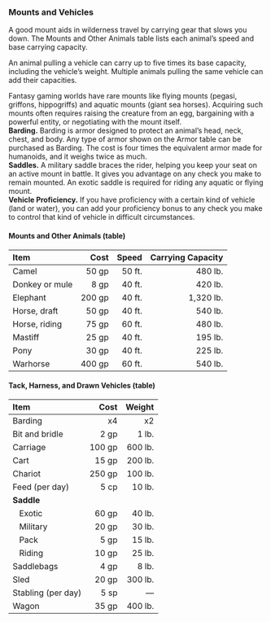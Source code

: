 ### Mounts and Vehicles

A good mount aids in wilderness travel by carrying gear that slows you down.
The Mounts and Other Animals table lists each animal’s speed and base carrying capacity.

An animal pulling a vehicle can carry up to five times its base capacity, including the vehicle’s weight.
Multiple animals pulling the same vehicle can add their capacities.

Fantasy gaming worlds have rare mounts like flying mounts (pegasi, griffons, hippogriffs) and aquatic mounts (giant sea horses).
Acquiring such mounts often requires raising the creature from an egg, bargaining with a powerful entity, or negotiating with the mount itself.
\
**Barding.**
Barding is armor designed to protect an animal’s head, neck, chest, and body.
Any type of armor shown on the Armor table can be purchased as Barding.
The cost is four times the equivalent armor made for humanoids, and it weighs twice as much.
\
**Saddles.**
A military saddle braces the rider, helping you keep your seat on an active mount in battle.
It gives you advantage on any check you make to remain mounted.
An exotic saddle is required for riding any aquatic or flying mount.
\
**Vehicle Proficiency.**
If you have proficiency with a certain kind of vehicle (land or water), you can add your proficiency bonus to any check you make to control that kind of vehicle in difficult circumstances.

#### Mounts and Other Animals (table)

| Item           |   Cost |  Speed | Carrying Capacity |
|:---------------|-------:|-------:|------------------:|
| Camel          |  50 gp | 50 ft. |           480 lb. |
| Donkey or mule |   8 gp | 40 ft. |           420 lb. |
| Elephant       | 200 gp | 40 ft. |         1,320 lb. |
| Horse, draft   |  50 gp | 40 ft. |           540 lb. |
| Horse, riding  |  75 gp | 60 ft. |           480 lb. |
| Mastiff        |  25 gp | 40 ft. |           195 lb. |
| Pony           |  30 gp | 40 ft. |           225 lb. |
| Warhorse       | 400 gp | 60 ft. |           540 lb. |

#### Tack, Harness, and Drawn Vehicles (table)

| Item                  |   Cost |  Weight |
|:----------------------|-------:|--------:|
| Barding               |     x4 |      x2 |
| Bit and bridle        |   2 gp |   1 lb. |
| Carriage              | 100 gp | 600 lb. |
| Cart                  |  15 gp | 200 lb. |
| Chariot               | 250 gp | 100 lb. |
| Feed (per day)        |   5 cp |  10 lb. |
| **Saddle**            |        |         |
| &#160;&#160; Exotic   |  60 gp |  40 lb. |
| &#160;&#160; Military |  20 gp |  30 lb. |
| &#160;&#160; Pack     |   5 gp |  15 lb. |
| &#160;&#160; Riding   |  10 gp |  25 lb. |
| Saddlebags            |   4 gp |   8 lb. |
| Sled                  |  20 gp | 300 lb. |
| Stabling (per day)    |   5 sp |       — |
| Wagon                 |  35 gp | 400 lb. |
